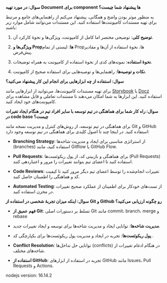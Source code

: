 **سوال: در مورد تهیه Document برای component ها پیشنهاد شما چیست؟**

به منظور موثر بودن واضح و همگانی، پیشنهاد می‌کنم از راهنمایی‌های جامع و مرتبط برای تهیه مستندات کامپوننت‌ها استفاده کنید. این مستندات می‌توانند شامل موارد زیر باشند:

1. **توضیح کلی**: توضیحی مختصر اما کامل از کامپوننت، ویژگی‌ها و نحوهٔ کارکرد آن.

2. **ویژگی‌ها و Propها**: لیستی از تمام Propها، نحوهٔ استفاده از آن‌ها و مقادیر پیش‌فرض.

3. **نحوهٔ استفاده**: نمونه‌های کدی از نحوهٔ استفاده از کامپوننت به همراه توضیحات.

4. **نکات و توصیه‌ها**: راهنمایی‌ها و توصیه‌هایی برای استفاده صحیح از کامپوننت.

**سوال: استفاده از چه ابزارهایی برای انجام این کار پیشنهاد می‌کنید؟**

برای تهیه مستندات کامپوننت‌ها، می‌توانید از ابزارهایی مانند [Storybook](https://storybook.js.org/) یا [Docz](https://www.docz.site/) استفاده کنید. این ابزارها به شما امکان می‌دهند تا مستندات تعاملی و قابل مشاهده برای کامپوننت‌های خود ایجاد کنید.

**سوال: راه کار شما برای هماهنگی در تیم توسعه با سایر افراد تیم در هنگام ایجاد تغیرات در code base چیست؟**

برای هماهنگی در تیم توسعه، از روش‌های کنترل و مدیریت نسخه مانند Git و GitHub استفاده کنید. در اینجا چند تا اصول کلیدی برای هماهنگی در تیم توسعه وجود دارد:

- **Branching Strategy**: از استراتژی مناسبی برای ایجاد و مدیریت شاخه‌ها (branches) استفاده کنید، مانند Gitflow یا GitHub Flow.

- **Pull Requests**: برای هماهنگی و بازبینی کد، از پول ریکوئست‌ها (Pull Requests) استفاده کنید تا اعضای تیم بتوانند تغییرات را مرور و اعتباردهی کنند.

- **Code Reviews**: تغییرات انجام‌شده را توسط اعضای تیم دیگر مرور کنید تا کیفیت کد و هماهنگی را اطمینان حاصل کنید.

- **Automated Testing**: از تست‌های خودکار برای اطمینان از عملکرد صحیح تغییرات در مخزن استفاده کنید.

**سوال: اینکه میزان تجربهٔ شخصی در استفاده از Git و Github رو چگونه ارزیابی می‌کنید؟**

- **فهم عمیق از Git**: تسلط بر دستورات اصلی Git مانند commit، branch، merge و rebase

- **مدیریت شاخه‌ها**: توانایی ایجاد و مدیریت شاخه‌ها برای توسعه و ایجاد تغییرات جدید.

- **پول ریکوئست‌ها**: تجربه در ایجاد و مدیریت پول ریکوئست‌ها برای یکپارچگی کد .

- **Conflict Resolution**: توانایی حل تداخل‌ها (conflicts) در هنگام ادغام تغییرات از شاخه‌های مختلف.

- **استفاده از GitHub**: تجربه در استفاده از ابزارهای GitHub مانند Issues، Pull Requests و Actions.

nodejs version: 16.14.2
